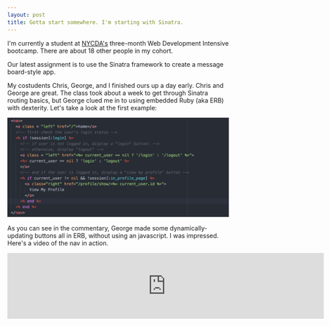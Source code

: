 ```yaml
---
layout: post
title: Gotta start somewhere. I'm starting with Sinatra.
---
```


I'm currently a student at [NYCDA's](http://nycda.com) three-month Web Development Intensive bootcamp. There are about 18 other people in my cohort.

Our latest assignment is to use the Sinatra framework to create a message board-style app.

My costudents Chris, George, and I finished ours up a day early. Chris and George are great. The class took about a week to get through Sinatra routing basics, but George clued me in to using embedded Ruby (aka ERB) with dexterity.
Let's take a look at the first example:

![msg maker nav code](/img/2017-11-21.msg-maker-nav.png "Msg Maker Nav code")

As you can see in the commentary, George made some dynamically-updating buttons all in ERB, without using an javascript. I was impressed. Here's a video of the nav in action.

<iframe width="720" src="https://www.youtube.com/embed/3-6Oi7x-Lx4" frameborder="0" gesture="media" allowfullscreen></iframe>
